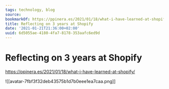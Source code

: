 ```yaml
---
tags: technology, blog
source:
bookmarkOf: https://ppinera.es/2021/01/18/what-i-have-learned-at-shopify/
title: Reflecting on 3 years at Shopify
date: '2021-01-21T21:36:00+02:00'
uuid: 6d5055ae-4180-4fa7-8178-353aafc6ed9d
---
```


# Reflecting on 3 years at Shopify
https://ppinera.es/2021/01/18/what-i-have-learned-at-shopify/

![[avatar-7fbf3f32deb43575b1d7b0eee1ea7caa.png]]
